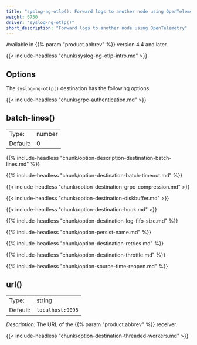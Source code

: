 ```yaml
---
title: "syslog-ng-otlp(): Forward logs to another node using OpenTelemetry"
weight: 6750
driver: "syslog-ng-otlp()"
short_description: "Forward logs to another node using OpenTelemetry"
---
```

<!-- This file is under the copyright of Axoflow, and licensed under Apache License 2.0, except for using the Axoflow and AxoSyslog trademarks. -->

Available in {{% param "product.abbrev" %}} version 4.4 and later.

{{< include-headless "chunk/syslog-ng-otlp-intro.md" >}}

<!--  FIXME:  internal(<yesno>) option is globally undocumented
      FIXME: worker-partition-key(<template-content>) Is that a renamed version of the partition-key() option from parallelize? https://axoflow.com/docs/axosyslog-core/chapter-nonsequential-processing/
 -->

## Options

The `syslog-ng-otlp()` destination has the following options.

{{< include-headless "chunk/grpc-authentication.md" >}}

## batch-lines()

|          |        |
| -------- | ------ |
| Type:    | number |
| Default: | 0      |

{{% include-headless "chunk/option-description-destination-batch-lines.md" %}}

{{% include-headless "chunk/option-destination-batch-timeout.md" %}}

{{< include-headless "chunk/option-destination-grpc-compression.md" >}}

{{< include-headless "chunk/option-destination-diskbuffer.md" >}}

{{< include-headless "chunk/option-destination-hook.md" >}}

{{% include-headless "chunk/option-destination-log-fifo-size.md" %}}

{{% include-headless "chunk/option-persist-name.md" %}}

{{% include-headless "chunk/option-destination-retries.md" %}}

{{% include-headless "chunk/option-destination-throttle.md" %}}

{{% include-headless "chunk/option-source-time-reopen.md" %}}

## url()

|          |                            |
| -------- | -------------------------- |
| Type:    | string |
| Default: | `localhost:9095` |

*Description:* The URL of the {{% param "product.abbrev" %}} receiver.

{{< include-headless "chunk/option-destination-threaded-workers.md" >}}
